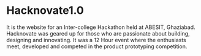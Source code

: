 # Hacknovate1.0
It is the website for an Inter-college Hackathon held at ABESIT, Ghaziabad.
Hacknovate was geared up for those who are passionate about building, designing and innovating. 
It was a 12 Hour event where the enthusiasts meet, developed and competed in the product prototyping competition.
